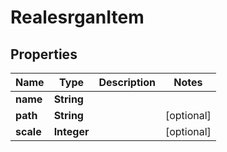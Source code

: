

# RealesrganItem


## Properties

| Name | Type | Description | Notes |
|------------ | ------------- | ------------- | -------------|
|**name** | **String** |  |  |
|**path** | **String** |  |  [optional] |
|**scale** | **Integer** |  |  [optional] |



